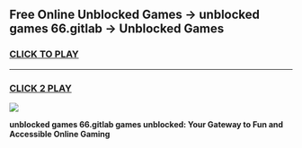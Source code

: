 
## Free Online Unblocked Games → unblocked games 66.gitlab → Unblocked Games
<h3>
<a href="https://premium.freeplayer.one?title=unblocked_games_66.gitlab&ref=21F">CLICK TO PLAY</a></h3>
<hr>

<h3>
<a href="https://premium.freeplayer.one?title=unblocked_games_66.gitlab&ref=21F">CLICK 2 PLAY</a>
  
</h3>

<a href="https://premium.freeplayer.one?title=unblocked_games_66.gitlab&ref=21F/"><img src="https://clearcache.store/games.png"></a>


**unblocked games 66.gitlab games unblocked: Your Gateway to Fun and Accessible Online Gaming**
